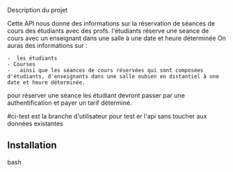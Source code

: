 Description du projet 

Cette API nous donne des informations sur la réservation de séances de cours des étudiants avec des profs.
l'étudiants réserve une seance de cours avec un enseignant dans une salle à une date et heure déterminée
On auras des informations sur :

    -  les étudiants
    - Courses 
    -   ainsi que les séances de cours réservées qui sont composées d'étudiants, d'enseignants dans une salle oubien en distantiel à une date et heure déterminée.


pour réserver une séance les étudiant devront passer par une authentification et payer un tarif déterminé.


#ci-test  est la branche d'utilisateur pour test er l'api sans toucher aux données existantes
## Installation
bash        
